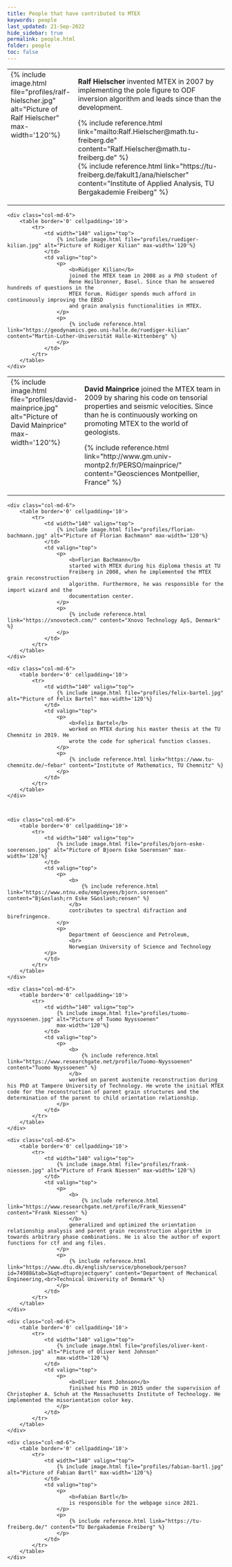 ```yaml
---
title: People that have contributed to MTEX
keywords: people
last_updated: 21-Sep-2022
hide_sidebar: true
permalink: people.html
folder: people
toc: false
---
```


<div class='row'>
    <div class="col-md-6">
        <table border='0' cellpadding='10'>
            <tr>
                <td width="140" valign="top">
                    {% include image.html file="profiles/ralf-hielscher.jpg" alt="Picture of Ralf Hielscher" max-width='120'%}
                </td>
                <td valign="top">
                    <p>
                        <b>Ralf Hielscher</b>
                        invented MTEX in 2007 by implementing the pole figure to ODF inversion
                        algorithm and leads since than the development.
                    </p>
                    <p>
                        {% include reference.html link="mailto:Ralf.Hielscher@math.tu-freiberg.de" content="Ralf.Hielscher@math.tu-freiberg.de" %}
                        <br>
                        {% include reference.html link="https://tu-freiberg.de/fakult1/ana/hielscher" content="Institute of Applied Analysis, TU Bergakademie Freiberg" %}
                    </p>
                </td>
            </tr>
        </table>
    </div>
    
    <div class="col-md-6">
        <table border='0' cellpadding='10'>
            <tr>
                <td width="140" valign="top">
                    {% include image.html file="profiles/ruediger-kilian.jpg" alt="Picture of Rüdiger Kilian" max-width='120'%}
                </td>
                <td valign="top">
                    <p>
                        <b>Rüdiger Kilian</b>
                        joined the MTEX team in 2008 as a PhD student of
                        Rene Heilbronner, Basel. Since than he answered hundreds of questions in the
                        MTEX forum. Rüdiger spends much afford in continuously improving the EBSD
                        and grain analysis functionalities in MTEX.
                    </p>
                    <p>
                        {% include reference.html link="https://geodynamics.geo.uni-halle.de/ruediger-kilian" content="Martin-Luther-Universität Halle-Wittenberg" %}
                    </p>
                </td>
            </tr>
        </table>
    </div>
</div>

<div class='row'>
    <div class="col-md-6">
        <table border='0' cellpadding='10'>
            <tr>
                <td width="140" valign="top">
                    {% include image.html file="profiles/david-mainprice.jpg" alt="Picture of David Mainprice" max-width='120'%}
                </td>
                <td valign="top">
                    <p>
                        <b>David Mainprice</b>
                        joined the MTEX team in 2009 by sharing his code
                        on tensorial properties and seismic velocities. Since than he is
                        continuously working on promoting MTEX to the world of geologists.
                    </p>
                    <p>
                        {% include reference.html link="http://www.gm.univ-montp2.fr/PERSO/mainprice/" content="Geosciences Montpellier, France" %}
                    </p>
                </td>
            </tr>
        </table>
    </div>

    <div class="col-md-6">
        <table border='0' cellpadding='10'>
            <tr>
                <td width="140" valign="top">
                    {% include image.html file="profiles/florian-bachmann.jpg" alt="Picture of Florian Bachmann" max-width='120'%}
                </td>
                <td valign="top">
                    <p>
                        <b>Florian Bachmann</b>
                        started with MTEX during his diploma thesis at TU
                        Freiberg in 2008, when he implemented the MTEX grain reconstruction
                        algorithm. Furthermore, he was responsible for the import wizard and the
                        documentation center.
                    </p>
                    <p>
                        {% include reference.html link="https://xnovotech.com/" content="Xnovo Technology ApS, Denmark" %}
                    </p>
                </td>
            </tr>
        </table>
    </div>
</div>

<div class='row'>

    <div class="col-md-6">
        <table border='0' cellpadding='10'>
            <tr>
                <td width="140" valign="top">
                    {% include image.html file="profiles/felix-bartel.jpg" alt="Picture of Felix Bartel" max-width='120'%}
                </td>
                <td valign="top">
                    <p>
                        <b>Felix Bartel</b>
                        worked on MTEX during his master thesis at the TU Chemnitz in 2019. He
                        wrote the code for spherical function classes.
                    </p>
                    <p>
                        {% include reference.html link="https://www.tu-chemnitz.de/~febar" content="Institute of Mathematics, TU Chemnitz" %}
                    </p>
                </td>
            </tr>
        </table>
    </div>



    <div class="col-md-6">
        <table border='0' cellpadding='10'>
            <tr>
                <td width="140" valign="top">
                    {% include image.html file="profiles/bjorn-eske-soerensen.jpg" alt="Picture of Bjoern Eske Soerensen" max-width='120'%}
                </td>
                <td valign="top">
                    <p>
                        <b>
                            {% include reference.html link="https://www.ntnu.edu/employees/bjorn.sorensen" content="Bj&oslash;rn Eske S&oslash;rensen" %}
                        </b>
                        contributes to spectral difraction and birefringence.
                    </p>
                    <p>
                        Department of Geoscience and Petroleum,
                        <br>
                        Norwegian University of Science and Technology
                </p>
                </td>
            </tr>
        </table>
    </div>
</div>

<div class='row'>

    <div class="col-md-6">
        <table border='0' cellpadding='10'>
            <tr>
                <td width="140" valign="top">
                    {% include image.html file="profiles/tuomo-nyyssoenen.jpg" alt="Picture of Tuomo Nyyssoenen"
                    max-width='120'%}
                </td>
                <td valign="top">
                    <p>
                        <b>
                            {% include reference.html link="https://www.researchgate.net/profile/Tuomo-Nyyssoenen" content="Tuomo Nyyssoenen" %}
                        </b>
                        worked on parent austenite reconstruction during his PhD at Tampere University of Technology. He wrote the initial MTEX code for the reconstruction of parent grain structures and the determination of the parent to child orientation relationship.
                    </p>
                </td>
            </tr>
        </table>
    </div>

    <div class="col-md-6">
        <table border='0' cellpadding='10'>
            <tr>
                <td width="140" valign="top">
                    {% include image.html file="profiles/frank-niessen.jpg" alt="Picture of Frank Niessen" max-width='120'%}
                </td>
                <td valign="top">
                    <p>
                        <b>
                            {% include reference.html link="https://www.researchgate.net/profile/Frank_Niessen4" content="Frank Niessen" %}
                        </b>
                        generalized and optimized the orientation relationship analysis and parent grain reconstruction algorithm in  towards arbitrary phase combinations. He is also the author of export functions for ctf and ang files.
                    </p>
                    <p>
                        {% include reference.html link="https://www.dtu.dk/english/service/phonebook/person?id=74988&tab=3&qt=dtuprojectquery" content="Department of Mechanical Engineering,<br>Technical University of Denmark" %}
                    </p>
                </td>
            </tr>
        </table>
    </div>
</div>

<div class='row'>

    <div class="col-md-6">
        <table border='0' cellpadding='10'>
            <tr>
                <td width="140" valign="top">
                    {% include image.html file="profiles/oliver-kent-johnson.jpg" alt="Picture of Oliver kent Johnson"
                    max-width='120'%}
                </td>
                <td valign="top">
                    <p>
                        <b>Oliver Kent Johnson</b>
                        finished his PhD in 2015 under the supervision of Christopher A. Schuh at the Massachusetts Institute of Technology. He implemented the misorientation color key.
                    </p>
                </td>
            </tr>
        </table>
    </div>

    <div class="col-md-6">
        <table border='0' cellpadding='10'>
            <tr>
                <td width="140" valign="top">
                    {% include image.html file="profiles/fabian-bartl.jpg" alt="Picture of Fabian Bartl" max-width='120'%}
                </td>
                <td valign="top">
                    <p>
                        <b>Fabian Bartl</b>
                        is responsible for the webpage since 2021.
                    </p>
                    <p>
                        {% include reference.html link="https://tu-freiberg.de/" content="TU Bergakademie Freiberg" %}
                    </p>
                </td>
            </tr>
        </table>
    </div>
</div>